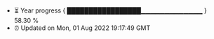 - ⏳ Year progress { █████████████████▁▁▁▁▁▁▁▁▁▁▁▁▁ } 58.30 %
- ⏰ Updated on Mon, 01 Aug 2022 19:17:49 GMT

